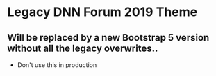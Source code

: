 # Legacy DNN Forum 2019 Theme
## Will be replaced by a new Bootstrap 5 version without all the legacy overwrites..

* Don't use this in production
